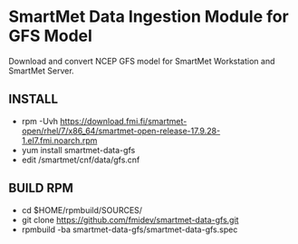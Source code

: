 # SmartMet Data Ingestion Module for GFS Model

Download and convert NCEP GFS model for SmartMet Workstation and SmartMet Server.

## INSTALL
- rpm -Uvh https://download.fmi.fi/smartmet-open/rhel/7/x86_64/smartmet-open-release-17.9.28-1.el7.fmi.noarch.rpm
- yum install smartmet-data-gfs
- edit /smartmet/cnf/data/gfs.cnf

## BUILD RPM
- cd $HOME/rpmbuild/SOURCES/
- git clone https://github.com/fmidev/smartmet-data-gfs.git
- rpmbuild -ba smartmet-data-gfs/smartmet-data-gfs.spec